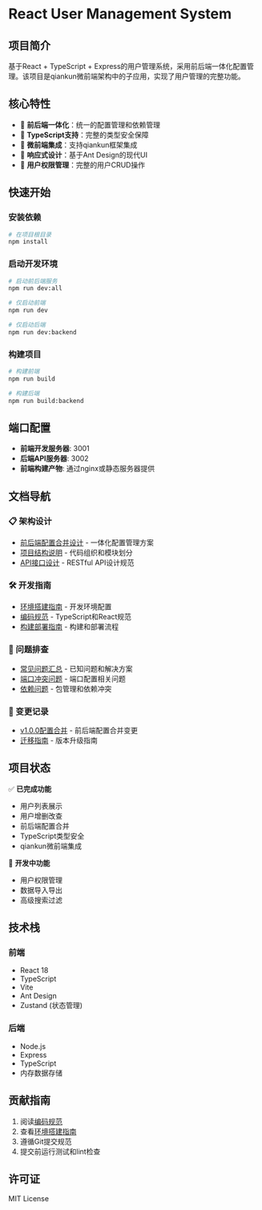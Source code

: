 # React User Management System

## 项目简介

基于React + TypeScript + Express的用户管理系统，采用前后端一体化配置管理。该项目是qiankun微前端架构中的子应用，实现了用户管理的完整功能。

## 核心特性

- 🚀 **前后端一体化**：统一的配置管理和依赖管理
- 🔧 **TypeScript支持**：完整的类型安全保障
- 🎯 **微前端集成**：支持qiankun框架集成
- 📱 **响应式设计**：基于Ant Design的现代UI
- 🔐 **用户权限管理**：完整的用户CRUD操作

## 快速开始

### 安装依赖
```bash
# 在项目根目录
npm install
```

### 启动开发环境
```bash
# 启动前后端服务
npm run dev:all

# 仅启动前端
npm run dev

# 仅启动后端
npm run dev:backend
```

### 构建项目
```bash
# 构建前端
npm run build

# 构建后端
npm run build:backend
```

## 端口配置

- **前端开发服务器**: 3001
- **后端API服务器**: 3002
- **前端构建产物**: 通过nginx或静态服务器提供

## 文档导航

### 📋 架构设计
- [前后端配置合并设计](./architecture/frontend-backend-merge.md) - 一体化配置管理方案
- [项目结构说明](./architecture/project-structure.md) - 代码组织和模块划分
- [API接口设计](./architecture/api-design.md) - RESTful API设计规范

### 🛠 开发指南
- [环境搭建指南](./development/setup-guide.md) - 开发环境配置
- [编码规范](./development/coding-standards.md) - TypeScript和React规范
- [构建部署指南](./development/build-deploy.md) - 构建和部署流程

### 🔧 问题排查
- [常见问题汇总](./troubleshooting/common-issues.md) - 已知问题和解决方案
- [端口冲突问题](./troubleshooting/port-conflicts.md) - 端口配置相关问题
- [依赖问题](./troubleshooting/dependency-issues.md) - 包管理和依赖冲突

### 📝 变更记录
- [v1.0.0配置合并](./changelog/v1.0.0-config-merge.md) - 前后端配置合并变更
- [迁移指南](./changelog/migration-guides.md) - 版本升级指南

## 项目状态

✅ **已完成功能**
- 用户列表展示
- 用户增删改查
- 前后端配置合并
- TypeScript类型安全
- qiankun微前端集成

🚧 **开发中功能**
- 用户权限管理
- 数据导入导出
- 高级搜索过滤

## 技术栈

### 前端
- React 18
- TypeScript
- Vite
- Ant Design
- Zustand (状态管理)

### 后端
- Node.js
- Express
- TypeScript
- 内存数据存储

## 贡献指南

1. 阅读[编码规范](./development/coding-standards.md)
2. 查看[环境搭建指南](./development/setup-guide.md)
3. 遵循Git提交规范
4. 提交前运行测试和lint检查

## 许可证

MIT License